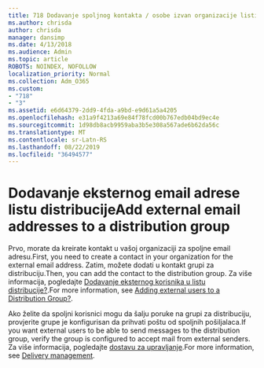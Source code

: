 ```yaml
---
title: 718 Dodavanje spoljnog kontakta / osobe izvan organizacije listi distribucije
ms.author: chrisda
author: chrisda
manager: dansimp
ms.date: 4/13/2018
ms.audience: Admin
ms.topic: article
ROBOTS: NOINDEX, NOFOLLOW
localization_priority: Normal
ms.collection: Adm_O365
ms.custom:
- "718"
- "3"
ms.assetid: e6d64379-2dd9-4fda-a9bd-e9d61a5a4205
ms.openlocfilehash: e31a9f4213a69e84f78fcd00b767edb04bd9ec4e
ms.sourcegitcommit: 1d98db8acb9959aba3b5e308a567ade6b62da56c
ms.translationtype: MT
ms.contentlocale: sr-Latn-RS
ms.lasthandoff: 08/22/2019
ms.locfileid: "36494577"
---
```

# <a name="add-external-email-addresses-to-a-distribution-group"></a><span data-ttu-id="2545e-102">Dodavanje eksternog email adrese listu distribucije</span><span class="sxs-lookup"><span data-stu-id="2545e-102">Add external email addresses to a distribution group</span></span>

<span data-ttu-id="2545e-103">Prvo, morate da kreirate kontakt u vašoj organizaciji za spoljne email adresu.</span><span class="sxs-lookup"><span data-stu-id="2545e-103">First, you need to create a contact in your organization for the external email address.</span></span> <span data-ttu-id="2545e-104">Zatim, možete dodati u kontakt grupi za distribuciju.</span><span class="sxs-lookup"><span data-stu-id="2545e-104">Then, you can add the contact to the distribution group.</span></span> <span data-ttu-id="2545e-105">Za više informacija, pogledajte [Dodavanje eksternog korisnika u listu distribucije?](https://support.office.com/client/caa0f310-0bb7-48e3-8ad2-cb358b53bbba).</span><span class="sxs-lookup"><span data-stu-id="2545e-105">For more information, see [Adding external users to a Distribution Group?](https://support.office.com/client/caa0f310-0bb7-48e3-8ad2-cb358b53bbba).</span></span>

<span data-ttu-id="2545e-106">Ako želite da spoljni korisnici mogu da šalju poruke na grupi za distribuciju, provjerite grupe je konfigurisan da prihvati poštu od spoljnih pošiljalaca.</span><span class="sxs-lookup"><span data-stu-id="2545e-106">If you want external users to be able to send messages to the distribution group, verify the group is configured to accept mail from external senders.</span></span> <span data-ttu-id="2545e-107">Za više informacija, pogledajte [dostavu za upravljanje](https://technet.microsoft.com/library/bb124513.aspx#deliverymanagement).</span><span class="sxs-lookup"><span data-stu-id="2545e-107">For more information, see [Delivery management](https://technet.microsoft.com/library/bb124513.aspx#deliverymanagement).</span></span>
